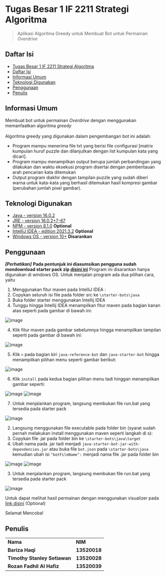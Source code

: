 # Tugas Besar 1 IF 2211 Strategi Algoritma
> Aplikasi Algoritma Greedy untuk Membuat Bot untuk Permainan _Overdrive_

## Daftar Isi
  - [Tugas Besar 1 IF 2211 Strategi Algoritma](#tugas-besar-1-if-2211-strategi-algoritma)
  - [Daftar Isi](#daftar-isi)
  - [Informasi Umum](#informasi-umum)
  - [Teknologi Digunakan](#teknologi-digunakan)
  - [Penggunaan](#penggunaan)
  - [Penulis](#penulis)
<!-- * [License](#license) -->

## Informasi Umum
Membuat bot untuk permainan _Overdrive_ dengan menggunakan memanfaatkan algoritma _greedy_ <br /> <br />
Algoritma greedy yang digunakan dalam pengembangan bot ini adalah: 
- Program mampu menerima file txt yang berisi file configurasi [matrix kumpulan huruf puzzle dan dilanjutkan dengan list kumpulan kata yang dicari].
- Program mampu menampilkan output berupa jumlah perbandingan yang dilakukan dan waktu eksekusi program disertai dengan pemberitauan arah pencarian kata ditemukan
- Output program diakhir dengan tampilan puzzle yang sudah diberi warna untuk kata-kata yang berhasil ditemukan
hasil kompresi gambar (perubahan jumlah pixel gambar).
<!-- You don't have to answer all the questions - just the ones relevant to your project. -->

## Teknologi Digunakan
- [Java - version 16.0.2](https://en.wikipedia.org/wiki/Java) 
- [JRE - version 16.0.2+7-67](https://en.wikipedia.org/wiki/Java_(software_platform))
- [NPM - version 8.1.0](https://nodejs.org/en/download/) **Optional**
- [IntelIiJ IDEA - edition 2021.3.2](https://www.jetbrains.com/idea/) **Optional**
- [Windows OS - version 10+](https://en.wikipedia.org/wiki/Microsoft_Windows) **Disarankan**

## Penggunaan
***[Perhatikan]***
**Pada pentunjuk ini diasumsikan pengguna sudah mendownload starter pack zip [disini ini](https://github.com/EntelectChallenge/2020-Overdrive/releases/tag/2020.3.4)**
Program ini disarankan hanya digunakan di windows OS. Untuk menjalan program ada dua pilihan cara, yaitu 
1. Menggunakan fitur maven pada IntelIiJ IDEA :
  1. Copykan seluruh isi file pada folder src ke ```\starter-bots\java```
  2. Buka folder starter menggunakan IntelIij IDEA
  3. Tunggu hingga IntelIij IDEA menampilkan fitur maven pada bagian kanan atas seperti pada gambar di bawah ini:

   ![image](https://cdn.discordapp.com/attachments/941288781401698307/944250982022385724/unknown.png)

  4. Klik fitur maven pada gambar sebelumnya hingga menampilkan tampilan seperti pada gambar di bawah ini:
    
   ![image](https://cdn.discordapp.com/attachments/941288781401698307/944251696475942912/unknown.png)
    
  5. Klik  ```>``` pada bagian kiri ```java-reference-bot``` dan ```java-starter-bot``` hingga menampilkan pilihan menu seperti gambar berikut:

   ![image](https://cdn.discordapp.com/attachments/941288781401698307/944252374724268102/unknown.png)

  6. Klik ```install``` pada kedua bagian pilihan menu tadi hinggan menampilkan gambar seperti:

   ![image](https://cdn.discordapp.com/attachments/941288781401698307/944252814568345620/unknown.png)
   ![image](https://cdn.discordapp.com/attachments/941288781401698307/944252920097046558/unknown.png)

  7. Untuk menjalankan program, langsung membukan file run.bat yang tersedia pada starter pack 

   ![image](https://cdn.discordapp.com/attachments/941288781401698307/944253492451737681/unknown.png)

2. Langsung menggunakan file executable pada folder bin (syarat sudah pernah melakukan install menggunakan maven seperti langkah di s):
  1. Copykan file .jar pada folder bin ke ```\starter-bots\java\target```    
  2. Ubah nama pada .jar tadi menjadi ```java-starter-bot-jar-with-dependencies.jar``` atau buka file ```bot.json``` pada ```\starter-bots\java``` kemudian ubah isi ```"botFileName":``` menjadi nama file .jar pada folder bin

   ![image](https://cdn.discordapp.com/attachments/941288781401698307/944256857906770030/unknown.png) 
   ![image](https://cdn.discordapp.com/attachments/941288781401698307/944256347195715594/unknown.png) 
   
  3. Untuk menjalankan program, langsung membukan file run.bat yang tersedia pada starter pack

   ![image](https://cdn.discordapp.com/attachments/941288781401698307/944253492451737681/unknown.png)

Untuk dapat melihat hasil permainan dengan menggunakan visualizer pada [link disini](https://github.com/Affuta/overdrive-round-runner) (Optional) 

Selamat Mencoba!
    
## Penulis
<table>
    <tr>
      <td><b>Nama</b></td>
      <td><b>NIM</b></td>
    </tr>
    <tr>
      <td><b>Bariza Haqi</b></td>
      <td><b>13520018</b></td>
    </tr>
    <tr>
      <td><b>Timothy Stanley Setiawan</b></td>
      <td><b>13520028</b></td>
    </tr>
    <tr>
      <td><b>Rozan Fadhil Al Hafiz</b></td>
      <td><b>13520039</b></td>
    </tr>
</table>
